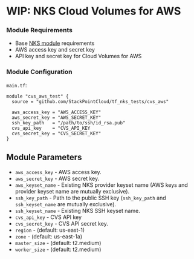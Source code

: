 # WIP: NKS Cloud Volumes for AWS

### Module Requirements

* Base [NKS module](https://github.com/StackPointCloud/tf_nks_tests) requirements
* AWS access key and secret key
* API key and secret key for Cloud Volumes for AWS

### Module Configuration

`main.tf`:

```
module "cvs_aws_test" {
  source = "github.com/StackPointCloud/tf_nks_tests/cvs_aws"

  aws_access_key = "AWS_ACCESS_KEY"
  aws_secret_key = "AWS_SECRET_KEY"
  ssh_key_path   = "/path/to/ssh/id_rsa.pub"
  cvs_api_key    = "CVS_API_KEY
  cvs_secret_key = "CVS_SECRET_KEY"
}
```
## Module Parameters

* `aws_access_key` - AWS access key.
* `aws_secret_key` - AWS secret key.
* `aws_keyset_name` - Existing NKS provider keyset name (AWS keys and provider keyset name are mutually exclusive).
* `ssh_key_path` - Path to the public SSH key (`ssh_key_path` and `ssh_keyset_name` are mutually exclusive).
* `ssh_keyset_name` - Existing NKS SSH keyset name.
* `cvs_api_key` - CVS API key
* `cvs_secret_key` - CVS API secret key.
* `region` - (default: us-east-1)
* `zone` - (default: us-east-1a)
* `master_size` - (default: t2.medium)
* `worker_size` - (default: t2.medium)
